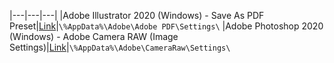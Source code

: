 |---|---|---|
|Adobe Illustrator 2020 (Windows) - Save As PDF Preset|[Link](https://github.com/sergebro/dotfiles/tree/main/adobe-illustrator-pdf-win)|```\%AppData%\Adobe\Adobe PDF\Settings\```
|Adobe Photoshop 2020 (Windows) - Adobe Camera RAW (Image Settings)|[Link](https://github.com/sergebro/dotfiles/tree/main/adobe-photoshop-acr-win)|```\%AppData%\Adobe\CameraRaw\Settings\```